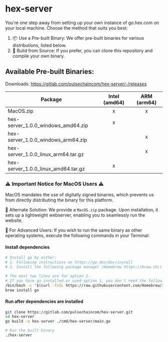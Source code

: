 # hex-server

You're one step away from setting up your own instance of go.hex.com on your local machine. Choose the method that suits you best:

1. 📦 Use a Pre-built Binary: We offer pre-built binaries for various distributions, listed below.
2. 🔧 Build from Source: If you prefer, you can clone this repository and compile your own binary.

## Available Pre-built Binaries:
Downloads: https://gitlab.com/pulsechaincom/hex-server/-/releases

| Package                             | Intel (amd64) | ARM (arm64) |
|-------------------------------------|:-------------:|:-----------:|
| MacOS.zip                           |       x       |      x      |
| hex-server_1.0.0_windows_amd64.zip  |       x       |             |
| hex-server_1.0.0_windows_arm64.zip  |               |      x      |
| hex-server_1.0.0_linux_arm64.tar.gz |               |      x      |
| hex-server_1.0.0_linux_amd64.tar.gz |       x       |             |

### ⚠️ Important Notice for MacOS Users ⚠️
MacOS mandates the use of digitally signed binaries, which prevents us from directly distributing the binary for this platform.

🔹 Alternate Solution: We provide a `MacOS.zip` package. Upon installation, it sets up a lightweight webserver, enabling you to seamlessly run the website.

🔹 For Advanced Users: If you wish to run the same binary as other operating systems, execute the following commands in your Terminal:

#### Install dependencies
```bash
# Install go by either:
# 1. Following instructions on https://go.dev/doc/install
# 2. Install the following package manager (Homebrew https://brew.sh/) that can install go

# The next two lines are for option 2.
# If you have go installed or used option 1, you don't need the following lines. 
/bin/bash -c "$(curl -fsSL https://raw.githubusercontent.com/Homebrew/install/HEAD/install.sh)"
brew install go
```

#### Run after dependencies are installed
```bash
git clone https://gitlab.com/pulsechaincom/hex-server.git
cd hex-server
go build -o hex-server ./cmd/hex-server/main.go

# Run the built binary
./hex-server
```

